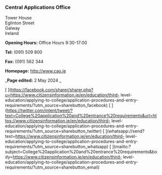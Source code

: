 ###  Central Applications Office

Tower House  
Eglinton Street  
Galway  
Ireland

**Opening Hours:** Office Hours 9:30-17:00

**Tel:** (091) 509 800

**Fax:** (091) 562 344

**Homepage:** [ http://www.cao.ie ](http://www.cao.ie)

_**Page edited:** 2 May 2024 _

[
](https://facebook.com/sharer/sharer.php?u=https://www.citizensinformation.ie/en/education/third-
level-education/applying-to-college/application-procedures-and-entry-
requirements/?utm_source=sharebutton_facebook) [
](https://twitter.com/intent/tweet/?text=College%20application%20and%20entrance%20requirements&url=https://www.citizensinformation.ie/en/education/third-
level-education/applying-to-college/application-procedures-and-entry-
requirements/?utm_source=sharebutton_twitter) [
](whatsapp://send?text=https://www.citizensinformation.ie/en/education/third-
level-education/applying-to-college/application-procedures-and-entry-
requirements/?utm_source=sharebutton_whatsapp) [
](mailto:?subject=College%20application%20and%20entrance%20requirements&body=https://www.citizensinformation.ie/en/education/third-
level-education/applying-to-college/application-procedures-and-entry-
requirements/?utm_source=sharebutton_email) [ ](javascript:void\(0\))
